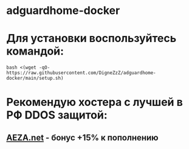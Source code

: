 # adguardhome-docker

# Для установки воспользуйтесь командой:
```
bash <(wget -qO- https://raw.githubusercontent.com/DigneZzZ/adguardhome-docker/main/setup.sh)
```

# Рекомендую хостера с лучшей в РФ DDOS защитой:
## [AEZA.net](https://aeza.net/?ref=377137) - бонус +15% к пополнению
